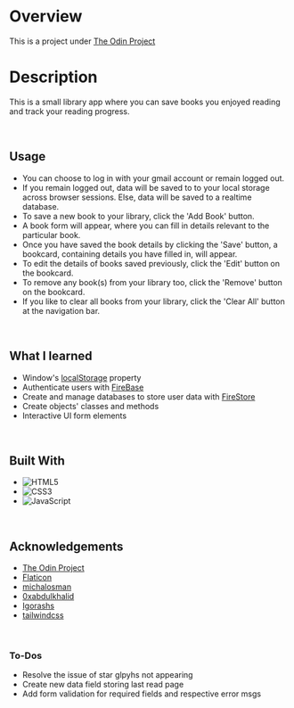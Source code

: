 # Overview
This is a project under [The Odin Project](https://www.theodinproject.com/)

# Description
This is a small library app where you can save books you enjoyed reading and track your reading progress.

<br>

## Usage
- You can choose to log in with your gmail account or remain logged out.
- If you remain logged out, data will be saved to to your local storage across browser sessions. Else, data will be saved to a realtime database.
- To save a new book to your library, click the 'Add Book' button. 
- A book form will appear, where you can fill in details relevant to the particular book.
- Once you have saved the book details by clicking the 'Save' button, a bookcard, containing details you have filled in, will appear.
- To edit the details of books saved previously, click the 'Edit' button on the bookcard.
- To remove any book(s) from your library too, click the 'Remove' button on the bookcard.
- If you like to clear all books from your library, click the 'Clear All' button at the navigation bar.


<br>

## What I learned 
- Window's [localStorage](https://developer.mozilla.org/en-US/docs/Web/API/Window/localStorage) property
- Authenticate users with [FireBase](https://firebase.google.com/docs/auth/)
- Create and manage databases to store user data with [FireStore](https://firebase.google.com/docs/firestore/manage-databases)
- Create objects' classes and methods
- Interactive UI form elements 
<br>

## Built With
- ![HTML5](https://img.shields.io/badge/html5-%23E34F26.svg?style=for-the-badge&logo=html5&logoColor=white)   
- ![CSS3](https://img.shields.io/badge/css3-%231572B6.svg?style=for-the-badge&logo=css3&logoColor=white)   
- ![JavaScript](https://img.shields.io/badge/javascript-%23323330.svg?style=for-the-badge&logo=javascript&logoColor=%23F7DF1E)

<br>

## Acknowledgements
* [The Odin Project](https://www.theodinproject.com/)
* [Flaticon](https://www.flaticon.com/authors/inkubators)
* [michalosman](https://github.com/michalosman/library/tree/main)
* [0xabdulkhalid](https://github.com/0xabdulkhalid/plibrary/tree/main)
* [Igorashs](https://github.com/igorashs/library/tree/master)
* [tailwindcss](https://tailwindcss.com/)
<br>

### To-Dos
- Resolve the issue of star glpyhs not appearing
- Create new data field storing last read page
- Add form validation for required fields and respective error msgs   